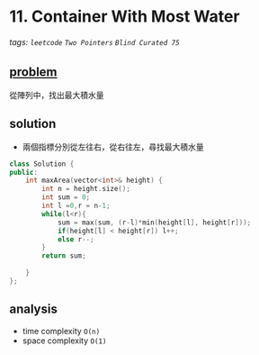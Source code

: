 # 11. Container With Most Water



###### tags: `leetcode` `Two Pointers` `Blind Curated 75`

## [problem](https://leetcode.com/problems/container-with-most-water/)
從陣列中，找出最大積水量

## solution
- 兩個指標分別從左往右，從右往左，尋找最大積水量

```c++
class Solution {
public:
    int maxArea(vector<int>& height) {
        int n = height.size();
        int sum = 0;
        int l =0,r = n-1;
        while(l<r){
            sum = max(sum, (r-l)*min(height[l], height[r]));
            if(height[l] < height[r]) l++;
            else r--;
        }
        return sum;
        
    }
};
```
## analysis
- time complexity `O(n)`
- space complexity `O(1)`
